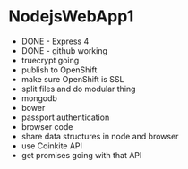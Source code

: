 ﻿# NodejsWebApp1

- DONE - Express 4
- DONE - github working
- truecrypt going
- publish to OpenShift
- make sure OpenShift is SSL
- split files and do modular thing
- mongodb
- bower
- passport authentication
- browser code
- share data structures in node and browser
- use Coinkite API
- get promises going with that API




